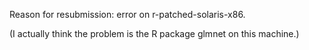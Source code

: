 
Reason for resubmission: error on r-patched-solaris-x86.

(I actually think the problem is the R package glmnet on this machine.)